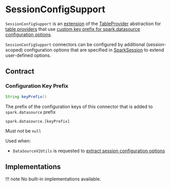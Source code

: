 # SessionConfigSupport

`SessionConfigSupport` is an [extension](#contract) of the [TableProvider](TableProvider.md) abstraction for [table providers](#implementations) that use [custom key prefix for spark.datasource configuration options](#keyPrefix).

`SessionConfigSupport` connectors can be configured by additional (session-scoped) configuration options that are specified in [SparkSession](../SparkSession.md) to extend user-defined options.

## Contract

### <span id="keyPrefix"> Configuration Key Prefix

```java
String keyPrefix()
```

The prefix of the configuration keys of this connector that is added to `spark.datasource` prefix

```text
spark.datasource.[keyPrefix]
```

Must not be `null`

Used when:

* `DataSourceV2Utils` is requested to [extract session configuration options](../connectors/DataSourceV2Utils.md#extractSessionConfigs)

## Implementations

!!! note
    No built-in implementations available.
